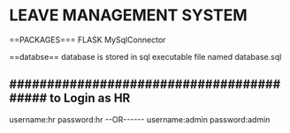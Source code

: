 # LEAVE MANAGEMENT SYSTEM

==PACKAGES===
FLASK
MySqlConnector

==databse==
database is stored in sql executable file named database.sql

#########################################
to Login as HR 
------------
username:hr
password:hr
--OR------
username:admin
password:admin
